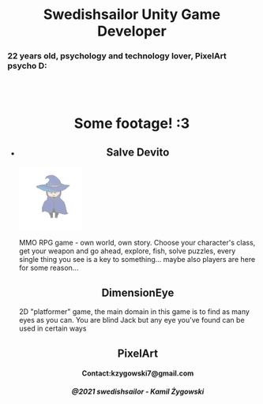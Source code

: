<html lang="en-us">
  <script>
   function openPage(url) {
      var win = window.open(url, '_blank');
      win.focus();
    }
    </script>
  <head>
    <title> SwedishSailor </title>
  </head>
    <body>
    <h1 align="center"> Swedishsailor Unity Game Developer</h1>
      <h3> 22 years old, psychology and technology lover, PixelArt psycho D:</h3>
        <br/>
      <br/>
      <h1 align="center"> Some footage! :3 </h1>
      <ul>
           <li onclick="openPage('SalveDevito.html')">
   <h2 align="center"> Salve Devito </h2>
        <img height="128" width="128" src="sorcerer.png" /><p> MMO RPG game - own world, own story. Choose your character's class, get your weapon and go ahead, explore, fish, solve puzzles, every single thing you see is a key to something... maybe also players are here for some reason...</p>
      </li>
      <h2 align="center"> DimensionEye </h2>
      <p> 2D "platformer" game, the main domain in this game is to find as many eyes as you can. You are blind Jack but any eye you've found can be used in certain ways</p>
        <h2 align="center"> PixelArt </h2>
        <h4 align="center">Contact:kzygowski7@gmail.com</h4>
       <h5 align="center">@2021 swedishsailor - Kamil Żygowski</h5>
 
